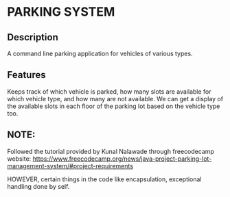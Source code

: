 # PARKING SYSTEM
## Description
A command line parking application for vehicles of various types. 

## Features
Keeps track of which vehicle is parked, how many slots are available for which vehicle type, and how many are not available. We can get a display of the available slots in each floor of the parking lot based on the vehicle type too.   

## NOTE:
Followed the tutorial provided by Kunal Nalawade through freecodecamp website: https://www.freecodecamp.org/news/java-project-parking-lot-management-system/#project-requirements

HOWEVER, certain things in the code like encapsulation, exceptional handling done by self.
